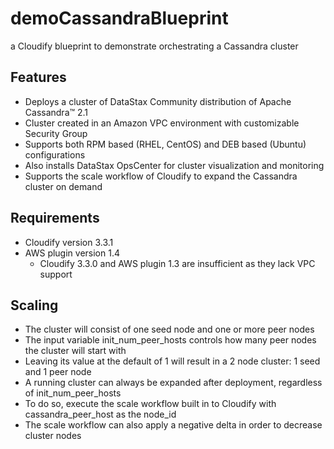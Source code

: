# demoCassandraBlueprint
a Cloudify blueprint to demonstrate orchestrating a Cassandra cluster

## Features
* Deploys a cluster of DataStax Community distribution of Apache Cassandra™ 2.1
* Cluster created in an Amazon VPC environment with customizable Security Group
* Supports both RPM based (RHEL, CentOS) and DEB based (Ubuntu) configurations
* Also installs DataStax OpsCenter for cluster visualization and monitoring
* Supports the scale workflow of Cloudify to expand the Cassandra cluster on demand

## Requirements
* Cloudify version 3.3.1
* AWS plugin version 1.4
  * Cloudify 3.3.0 and AWS plugin 1.3 are insufficient as they lack VPC support

## Scaling
* The cluster will consist of one seed node and one or more peer nodes
* The input variable init_num_peer_hosts controls how many peer nodes the cluster will start with
* Leaving its value at the default of 1 will result in a 2 node cluster: 1 seed and 1 peer node
* A running cluster can always be expanded after deployment, regardless of init_num_peer_hosts
* To do so, execute the scale workflow built in to Cloudify with cassandra_peer_host as the node_id
* The scale workflow can also apply a negative delta in order to decrease cluster nodes
